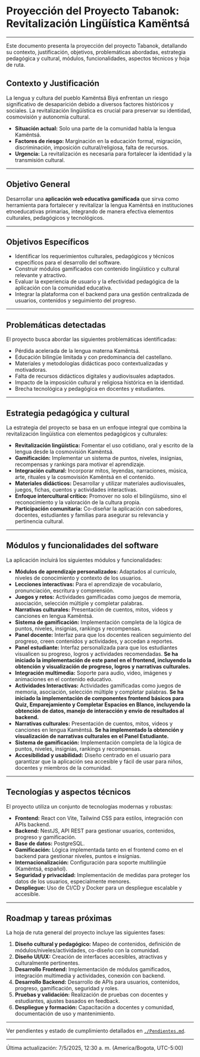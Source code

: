 # Proyección del Proyecto Tabanok: Revitalización Lingüística Kamëntsá

---

Este documento presenta la proyección del proyecto Tabanok, detallando su contexto, justificación, objetivos, problemáticas abordadas, estrategia pedagógica y cultural, módulos, funcionalidades, aspectos técnicos y hoja de ruta.

## Contexto y Justificación

La lengua y cultura del pueblo Kamëntsá Biyá enfrentan un riesgo significativo de desaparición debido a diversos factores históricos y sociales. La revitalización lingüística es crucial para preservar su identidad, cosmovisión y autonomía cultural.

*   **Situación actual:** Solo una parte de la comunidad habla la lengua Kamëntsá.
*   **Factores de riesgo:** Marginación en la educación formal, migración, discriminación, imposición cultural/religiosa, falta de recursos.
*   **Urgencia:** La revitalización es necesaria para fortalecer la identidad y la transmisión cultural.

---

## Objetivo General

Desarrollar una **aplicación web educativa gamificada** que sirva como herramienta para fortalecer y revitalizar la lengua Kamëntsá en instituciones etnoeducativas primarias, integrando de manera efectiva elementos culturales, pedagógicos y tecnológicos.

---

## Objetivos Específicos

*   Identificar los requerimientos culturales, pedagógicos y técnicos específicos para el desarrollo del software.
*   Construir módulos gamificados con contenido lingüístico y cultural relevante y atractivo.
*   Evaluar la experiencia de usuario y la efectividad pedagógica de la aplicación con la comunidad educativa.
*   Integrar la plataforma con el backend para una gestión centralizada de usuarios, contenidos y seguimiento del progreso.

---

## Problemáticas detectadas

El proyecto busca abordar las siguientes problemáticas identificadas:

*   Pérdida acelerada de la lengua materna Kamëntsá.
*   Educación bilingüe limitada y con predominancia del castellano.
*   Materiales y metodologías didácticas poco contextualizadas y motivadoras.
*   Falta de recursos didácticos digitales y audiovisuales adaptados.
*   Impacto de la imposición cultural y religiosa histórica en la identidad.
*   Brecha tecnológica y pedagógica en docentes y estudiantes.

---

## Estrategia pedagógica y cultural

La estrategia del proyecto se basa en un enfoque integral que combina la revitalización lingüística con elementos pedagógicos y culturales:

*   **Revitalización lingüística:** Fomentar el uso cotidiano, oral y escrito de la lengua desde la cosmovisión Kamëntsá.
*   **Gamificación:** Implementar un sistema de puntos, niveles, insignias, recompensas y rankings para motivar el aprendizaje.
*   **Integración cultural:** Incorporar mitos, leyendas, narraciones, música, arte, rituales y la cosmovisión Kamëntsá en el contenido.
*   **Materiales didácticos:** Desarrollar y utilizar materiales audiovisuales, juegos, fichas, cuentos y actividades interactivas.
*   **Enfoque intercultural crítico:** Promover no solo el bilingüismo, sino el reconocimiento y la valoración de la cultura propia.
*   **Participación comunitaria:** Co-diseñar la aplicación con sabedores, docentes, estudiantes y familias para asegurar su relevancia y pertinencia cultural.

---

## Módulos y funcionalidades del software

La aplicación incluirá los siguientes módulos y funcionalidades:

*   **Módulos de aprendizaje personalizados:** Adaptados al currículo, niveles de conocimiento y contexto de los usuarios.
*   **Lecciones interactivas:** Para el aprendizaje de vocabulario, pronunciación, escritura y comprensión.
*   **Juegos y retos:** Actividades gamificadas como juegos de memoria, asociación, selección múltiple y completar palabras.
*   **Narrativas culturales:** Presentación de cuentos, mitos, videos y canciones en lengua Kamëntsá.
*   **Sistema de gamificación:** Implementación completa de la lógica de puntos, niveles, insignias, rankings y recompensas.
*   **Panel docente:** Interfaz para que los docentes realicen seguimiento del progreso, creen contenidos y actividades, y accedan a reportes.
*   **Panel estudiante:** Interfaz personalizada para que los estudiantes visualicen su progreso, logros y actividades recomendadas. **Se ha iniciado la implementación de este panel en el frontend, incluyendo la obtención y visualización de progreso, logros y narrativas culturales.**
*   **Integración multimedia:** Soporte para audio, video, imágenes y animaciones en el contenido educativo.
*   **Actividades Interactivas:** Actividades gamificadas como juegos de memoria, asociación, selección múltiple y completar palabras. **Se ha iniciado la implementación de componentes frontend básicos para Quiz, Emparejamiento y Completar Espacios en Blanco, incluyendo la obtención de datos, manejo de interacción y envío de resultados al backend.**
*   **Narrativas culturales:** Presentación de cuentos, mitos, videos y canciones en lengua Kamëntsá. **Se ha implementado la obtención y visualización de narrativas culturales en el Panel Estudiante.**
*   **Sistema de gamificación:** Implementación completa de la lógica de puntos, niveles, insignias, rankings y recompensas.
*   **Accesibilidad y usabilidad:** Diseño centrado en el usuario para garantizar que la aplicación sea accesible y fácil de usar para niños, docentes y miembros de la comunidad.

---

## Tecnologías y aspectos técnicos

El proyecto utiliza un conjunto de tecnologías modernas y robustas:

*   **Frontend:** React con Vite, Tailwind CSS para estilos, integración con APIs backend.
*   **Backend:** NestJS, API REST para gestionar usuarios, contenidos, progreso y gamificación.
*   **Base de datos:** PostgreSQL.
*   **Gamificación:** Lógica implementada tanto en el frontend como en el backend para gestionar niveles, puntos e insignias.
*   **Internacionalización:** Configuración para soporte multilingüe (Kamëntsá, español).
*   **Seguridad y privacidad:** Implementación de medidas para proteger los datos de los usuarios, especialmente menores.
*   **Despliegue:** Uso de CI/CD y Docker para un despliegue escalable y accesible.

---

## Roadmap y tareas próximas

La hoja de ruta general del proyecto incluye las siguientes fases:

1.  **Diseño cultural y pedagógico:** Mapeo de contenidos, definición de módulos/niveles/actividades, co-diseño con la comunidad.
2.  **Diseño UI/UX:** Creación de interfaces accesibles, atractivas y culturalmente pertinentes.
3.  **Desarrollo Frontend:** Implementación de módulos gamificados, integración multimedia y actividades, conexión con backend.
4.  **Desarrollo Backend:** Desarrollo de APIs para usuarios, contenidos, progreso, gamificación, seguridad y roles.
5.  **Pruebas y validación:** Realización de pruebas con docentes y estudiantes, ajustes basados en feedback.
6.  **Despliegue y formación:** Capacitación a docentes y comunidad, documentación de uso y mantenimiento.

---

Ver pendientes y estado de cumplimiento detallados en [`./Pendientes.md`](./Pendientes.md).

---

Última actualización: 7/5/2025, 12:30 a. m. (America/Bogota, UTC-5:00)
